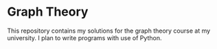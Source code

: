 # Graph Theory

This repository contains my solutions for the graph theory course at my university.
I plan to write programs with use of Python.
